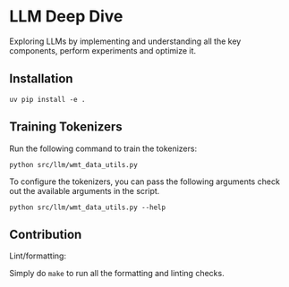 # LLM Deep Dive

Exploring LLMs by implementing and understanding all the key components, perform experiments and optimize it.


## Installation

`uv pip install -e .`

## Training Tokenizers

Run the following command to train the tokenizers:

`python src/llm/wmt_data_utils.py`

To configure the tokenizers, you can pass the following arguments check out the available arguments in the script.

`python src/llm/wmt_data_utils.py --help`


## Contribution

Lint/formatting:

Simply do `make` to run all the formatting and linting checks.
